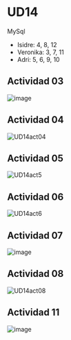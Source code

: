 # UD14
MySql

<ul>
  <li>Isidre: 4, 8, 12</li>
  <li>Veronika: 3, 7, 11</li>
  <li>Adri: 5, 6, 9, 10</li>
  </ul>
  
  
<h2>Actividad 03</h2>
  
![image](https://user-images.githubusercontent.com/89861246/165084239-fae6262a-e541-4095-b8bd-1b5d1c49224a.png)

<h2>Actividad 04</h2>

![UD14act04](https://user-images.githubusercontent.com/103040138/165118785-d1fc52e8-f53c-467c-9017-7053060b0b9a.png)

<h2>Actividad 05</h2>

![UD14act5](https://user-images.githubusercontent.com/9555509/165139715-9f905ddc-9c6c-43d3-a3ec-63897c1c7d69.png)

<h2>Actividad 06</h2>

![UD14act6](https://user-images.githubusercontent.com/9555509/165139725-912aa9c6-02e8-44e0-beda-98e5094e56a5.png)

<h2>Actividad 07</h2>

![image](https://user-images.githubusercontent.com/89861246/165094023-dac1c1b2-099a-45d9-ab5e-ca629dae291f.png)

<h2>Actividad 08</h2>

![UD14act08](https://user-images.githubusercontent.com/103040138/165127923-fb40f281-5785-4573-8b69-5bad522a530e.png)


<h2>Actividad 11</h2>

![image](https://user-images.githubusercontent.com/89861246/165110861-b8ca31e1-e04f-41f1-80a9-cde228fbd69b.png)

